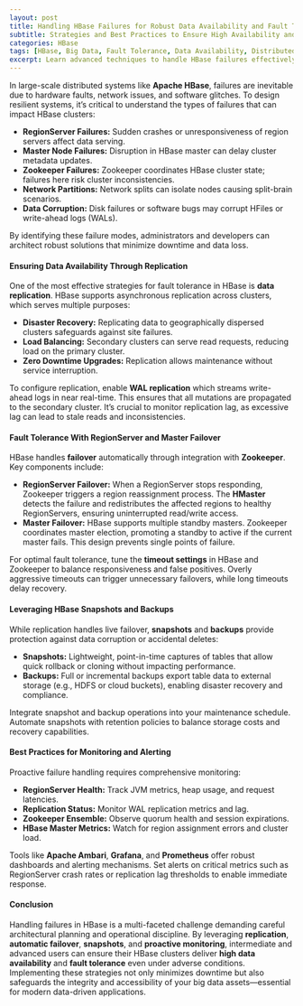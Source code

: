 ```yaml
---
layout: post
title: Handling HBase Failures for Robust Data Availability and Fault Tolerance
subtitle: Strategies and Best Practices to Ensure High Availability and Resilience in HBase Clusters
categories: HBase
tags: [HBase, Big Data, Fault Tolerance, Data Availability, Distributed Systems, Apache Hadoop]
excerpt: Learn advanced techniques to handle HBase failures effectively, ensuring continuous data availability and fault tolerance in distributed environments.
---
```

In large-scale distributed systems like **Apache HBase**, failures are inevitable due to hardware faults, network issues, and software glitches. To design resilient systems, it’s critical to understand the types of failures that can impact HBase clusters:

- **RegionServer Failures:** Sudden crashes or unresponsiveness of region servers affect data serving.
- **Master Node Failures:** Disruption in HBase master can delay cluster metadata updates.
- **Zookeeper Failures:** Zookeeper coordinates HBase cluster state; failures here risk cluster inconsistencies.
- **Network Partitions:** Network splits can isolate nodes causing split-brain scenarios.
- **Data Corruption:** Disk failures or software bugs may corrupt HFiles or write-ahead logs (WALs).

By identifying these failure modes, administrators and developers can architect robust solutions that minimize downtime and data loss.

#### Ensuring Data Availability Through Replication

One of the most effective strategies for fault tolerance in HBase is **data replication**. HBase supports asynchronous replication across clusters, which serves multiple purposes:

- **Disaster Recovery:** Replicating data to geographically dispersed clusters safeguards against site failures.
- **Load Balancing:** Secondary clusters can serve read requests, reducing load on the primary cluster.
- **Zero Downtime Upgrades:** Replication allows maintenance without service interruption.

To configure replication, enable **WAL replication** which streams write-ahead logs in near real-time. This ensures that all mutations are propagated to the secondary cluster. It’s crucial to monitor replication lag, as excessive lag can lead to stale reads and inconsistencies.

#### Fault Tolerance With RegionServer and Master Failover

HBase handles **failover** automatically through integration with **Zookeeper**. Key components include:

- **RegionServer Failover:** When a RegionServer stops responding, Zookeeper triggers a region reassignment process. The **HMaster** detects the failure and redistributes the affected regions to healthy RegionServers, ensuring uninterrupted read/write access.
- **Master Failover:** HBase supports multiple standby masters. Zookeeper coordinates master election, promoting a standby to active if the current master fails. This design prevents single points of failure.

For optimal fault tolerance, tune the **timeout settings** in HBase and Zookeeper to balance responsiveness and false positives. Overly aggressive timeouts can trigger unnecessary failovers, while long timeouts delay recovery.

#### Leveraging HBase Snapshots and Backups

While replication handles live failover, **snapshots** and **backups** provide protection against data corruption or accidental deletes:

- **Snapshots:** Lightweight, point-in-time captures of tables that allow quick rollback or cloning without impacting performance.
- **Backups:** Full or incremental backups export table data to external storage (e.g., HDFS or cloud buckets), enabling disaster recovery and compliance.

Integrate snapshot and backup operations into your maintenance schedule. Automate snapshots with retention policies to balance storage costs and recovery capabilities.

#### Best Practices for Monitoring and Alerting

Proactive failure handling requires comprehensive monitoring:

- **RegionServer Health:** Track JVM metrics, heap usage, and request latencies.
- **Replication Status:** Monitor WAL replication metrics and lag.
- **Zookeeper Ensemble:** Observe quorum health and session expirations.
- **HBase Master Metrics:** Watch for region assignment errors and cluster load.

Tools like **Apache Ambari**, **Grafana**, and **Prometheus** offer robust dashboards and alerting mechanisms. Set alerts on critical metrics such as RegionServer crash rates or replication lag thresholds to enable immediate response.

#### Conclusion

Handling failures in HBase is a multi-faceted challenge demanding careful architectural planning and operational discipline. By leveraging **replication**, **automatic failover**, **snapshots**, and **proactive monitoring**, intermediate and advanced users can ensure their HBase clusters deliver **high data availability** and **fault tolerance** even under adverse conditions. Implementing these strategies not only minimizes downtime but also safeguards the integrity and accessibility of your big data assets—essential for modern data-driven applications.
